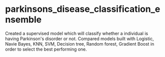 # parkinsons_disease_classification_ensemble
Created a supervised model which will classify whether a individual is having Parkinson's disorder or not. Compared models built with Logistic, Navie Bayes, KNN, SVM, Decision tree, Random forest, Gradient Boost in order to select the best performing one. 
